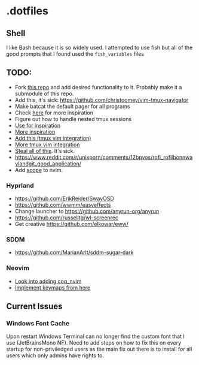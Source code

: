 # .dotfiles

## Shell

I like Bash because it is so widely used. I attempted to use fish but all of the good prompts that I found used the `fish_variables` files

## TODO:

- Fork [this repo](https://gitlab.com/waterkip/bum/) and add desired functionality to it. Probably make it
a submodule of this repo.
- Add this, it's sick: https://github.com/christoomey/vim-tmux-navigator
- Make batcat the default pager for all programs
- Check [here](https://dev.to/slydragonn/ultimate-neovim-setup-guide-lazynvim-plugin-manager-23b7) for more inspiration
- Figure out how to handle nested tmux sessions
- [Use for inspiration](https://castel.dev/post/lecture-notes-1/)
- [More inspiration](https://github.com/KiLLeRRaT/.dotfiles/blob/master/nvim-lua/.config/nvim/lua/killerrat/remap.lua#L52)
- [Add this (tmux vim integration)](https://smartbear.com/blog/tmux-and-vim/)
- [More tmux vim integration](https://gist.github.com/tsl0922/d79fc1f8097dde660b34)
- [Steal all of this](https://github.com/nots1dd/dotfiles). It's sick.
- https://www.reddit.com/r/unixporn/comments/12bpvos/rofi_rofilbonnwaylandgit_good_application/
- Add [scope](https://github.com/tiagovla/scope.nvim) to nvim.

### Hyprland

- https://github.com/ErikReider/SwayOSD
- https://github.com/wwmm/easyeffects 
- Change launcher to https://github.com/anyrun-org/anyrun
- https://github.com/russelltg/wl-screenrec
- Get creative https://github.com/elkowar/eww/

### SDDM

- https://github.com/MarianArlt/sddm-sugar-dark

### Neovim

- [Look into adding coq_nvim](https://github.com/ms-jpq/coq_nvim)
- [Implement keymaps from here](https://www.reddit.com/r/neovim/comments/1k4efz8/comment/moad2aq/?utm_source=share&utm_medium=web3x&utm_name=web3xcss&utm_term=1&utm_content=share_button)

## Current Issues

### Windows Font Cache

Upon restart Windows Terminal can no longer find the custom font that I use
(JetBrainsMono NF). Need to add steps on how to fix this on every startup for
non-priviledged users as the main fix out there is to install for all users
which only admins have rights to.
